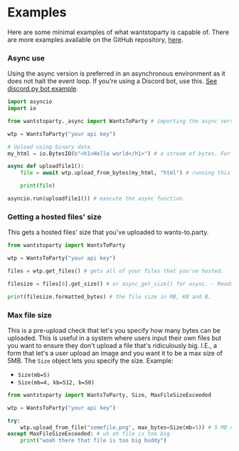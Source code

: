 # Examples

Here are some minimal examples of what wantstoparty is capable of. There are more examples available on the GitHub repository, [here](https://github.com/acatiadroid/wantstoparty/tree/main/examples).

### Async use
Using the async version is preferred in an asynchronous environment as it does not halt the event loop.
If you're using a Discord bot, use this. [See discord.py bot example](https://github.com/acatiadroid/wantstoparty/blob/main/examples/discordpy_bot.py).
```py
import asyncio
import io

from wantstoparty._async import WantsToParty # importing the async version of WantsToParty.

wtp = WantsToParty("your api key")

# Upload using binary data
my_html = io.BytesIO(b"<h1>Hello world</h1>") # a stream of bytes. For this, we'll use text.

async def uploadfile1():
    file = await wtp.upload_from_bytes(my_html, "html") # running this in an async function.

    print(file)

asyncio.run(uploadfile1()) # execute the async function.
```

### Getting a hosted files' size
This gets a hosted files' size that you've uploaded to wants-to.party.

```py
from wantstoparty import WantsToParty

wtp = WantsToParty("your api key")

files = wtp.get_files() # gets all of your files that you've hosted.

filesize = files[0].get_size() # or async_get_size() for async. - Reads the file size.

print(filesize.formatted_bytes) # the file size in MB, KB and B.
```

### Max file size
This is a pre-upload check that let's you specify how many bytes can be uploaded. This is useful in a system where users input their own files but you want to ensure they don't upload a file that's ridiculously big.
I.E., a form that let's a user upload an image and you want it to be a max size of 5MB.
The `Size` object lets you specify the size. Example:
* `Size(mb=5)`
* `Size(mb=4, kb=512, b=50)`

```py
from wantstoparty import WantsToParty, Size, MaxFileSizeExceeded

wtp = WantsToParty("your api key")

try:
    wtp.upload_from_file("somefile.png", max_bytes=Size(mb=5)) # 5 MB max file size.
except MaxFileSizeExceeded: # uh oh file is too big
    print("woah there that file is too big buddy")
```
